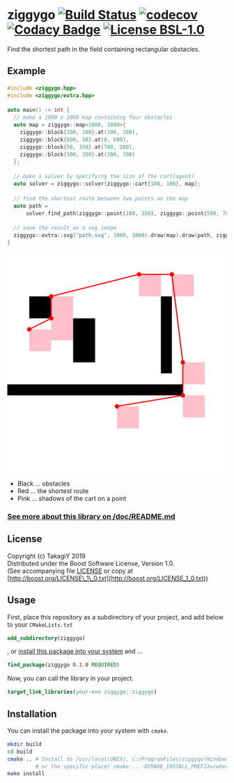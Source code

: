 <!--
  Copyright (c) TakagiY 2019
  Distributed under the Boost Software License, Version 1.0.
  (See accompanying file LICENSE or copy at http://boost.org/LICENSE_1_0.txt)
-->

# ziggygo [![Build Status](https://travis-ci.com/takagiy/ziggygo.svg?branch=master)](https://travis-ci.com/takagiy/ziggygo) [![codecov](https://codecov.io/gh/takagiy/ziggygo/branch/master/graph/badge.svg)](https://codecov.io/gh/takagiy/ziggygo) [![Codacy Badge](https://api.codacy.com/project/badge/Grade/137064ebc2f744b1af09fbbff5f08472)](https://app.codacy.com/app/takagiy/ziggygo?utm_source=github.com&utm_medium=referral&utm_content=takagiy/ziggygo&utm_campaign=Badge_Grade_Settings) [![License BSL-1.0](https://img.shields.io/badge/License-BSL--1.0-blue.svg)](LICENSE)

Find the shortest path in the field containing rectangular obstacles.

## Example
```c++
#include <ziggygo.hpp>
#include <ziggygo/extra.hpp>

auto main() -> int {
  // make a 1000 x 1000 map containing four obstacles
  auto map = ziggygo::map<1000, 1000>{
    ziggygo::block{100, 100}.at(100, 200),
    ziggygo::block{800, 50}.at(0, 600),
    ziggygo::block{50, 350}.at(700, 200),
    ziggygo::block{100, 200}.at(300, 300)
  };

  // make a solver by specifying the size of the cart(agent)
  auto solver = ziggygo::solver{ziggygo::cart{100, 100}, map};

  // find the shortest route between two points on the map
  auto path =
      solver.find_path(ziggygo::point{100, 350}, ziggygo::point{500, 700});

  // save the result as a svg image
  ziggygo::extra::svg("path.svg", 1000, 1000).draw(map).draw(path, ziggygo::cart{100, 100});
}
```

<div>

<img src="/doc/image/path.svg" alt="path.svg" width="600px">

*  Black … obstacles
*  Red … the shortest route
*  Pink … shadows of the cart on a point

</div>

### [See more about this library on /doc/README.md](/doc/README.md)
## License
Copyright (c) TakagiY 2019   
Distributed under the Boost Software License, Version 1.0.   
(See accompanying file [LICENSE](LICENSE) or copy at [http://boost.org/LICENSE\_1\_0.txt](http://boost.org/LICENSE_1_0.txt))

## Usage
First, place this repository as a subdirectory of your project, and add below to your `CMakeLists.txt`

```cmake
add_subdirectory(ziggygo)
```

, or [install this package into your system](#installation) and ...

```cmake
find_package(ziggygo 0.1.0 REQUIRED)
```

Now, you can call the library in your project.

```cmake
target_link_libraries(your-exe ziggygo::ziggygo)
```

## Installation
You can install the package into your system with `cmake`.

```bash
mkdir build
cd build
cmake .. # Install to /usr/local(UNIX), c:/ProgramFiles/ziggygo(Windows)
         # or the specific place(`cmake .. -DCMAKE_INSTALL_PREFIX=/where/to/install`).
make install
```

